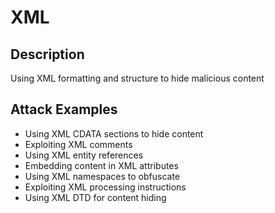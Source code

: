 # XML

## Description
Using XML formatting and structure to hide malicious content

## Attack Examples
- Using XML CDATA sections to hide content
- Exploiting XML comments
- Using XML entity references
- Embedding content in XML attributes
- Using XML namespaces to obfuscate
- Exploiting XML processing instructions
- Using XML DTD for content hiding
